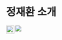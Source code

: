 # 정재환 소개

<!-- Badge -->
<a href="https://www.instagram.com/jo_ojaehwan/">
  <img align="left" alt="JungJaeHwan's Instagram" width="22px" src="https://raw.githubusercontent.com/hussainweb/hussainweb/main/icons/instagram.png" />
</a>

![](https://visitor-badge.glitch.me/badge?page_id=abhisheknaiidu.abhisheknaiidu)
